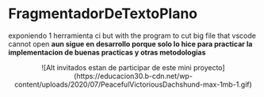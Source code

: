 # FragmentadorDeTextoPlano
exponiendo 1 herramienta ci but with the program to cut big file that vscode cannot open
**aun sigue en desarrollo porque solo lo hice para practicar la implementacion de buenas practicas y otras metodologias**
<center>
![Alt invitados estan de participar de este mini proyecto](https://educacion30.b-cdn.net/wp-content/uploads/2020/07/PeacefulVictoriousDachshund-max-1mb-1.gif)
</center>
